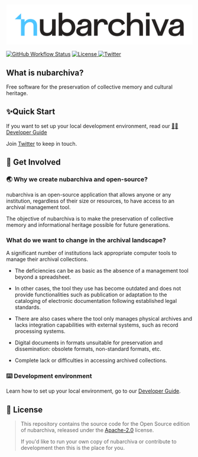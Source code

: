 <p align="center">
  <a href="https://nubarchiva.org" target="_blank">
    <picture>
      <source media="(prefers-color-scheme: dark)" srcset="https://raw.githubusercontent.com/nubarchiva/nuba-oss/HEAD/docs/assets/night-header.svg">
      <source media="(prefers-color-scheme: light)" srcset="https://raw.githubusercontent.com/nubarchiva/nuba-oss/HEAD/docs/assets/day-header.svg">
      <img alt="nubarchiva" src="https://raw.githubusercontent.com/nubarchiva/nuba-oss/HEAD/docs/assets/day-header.svg">
    </picture>
  </a>
</p>

[![GitHub Workflow Status](https://img.shields.io/github/actions/workflow/status/nubarchiva/nuba-oss/maven.yml?logo=github&style=for-the-badge)](https://github.com/nubarchiva/nuba-oss/actions/workflows/maven.yml)
<a href="https://github.com/nubarchiva/nuba-oss/blob/develop/LICENSE">
  <img alt="License" src="https://img.shields.io/badge/license-Apache%202-orange.svg?logo=apache&style=for-the-badge"/>
</a>
<a href="https://twitter.com/nubarchiva">
  <img alt="Twitter" src="https://img.shields.io/badge/twitter-@nubarchiva-00b3f9?logo=twitter&style=for-the-badge">
</a>

## What is nubarchiva?
Free software for the preservation of collective memory and cultural heritage.

## ✨Quick Start

If you want to set up your local development environment, read our [🧑‍💻 Developer Guide](docs/contribute/developer-guide.md)

Join [Twitter](https://twitter.com/nubarchiva) to keep in touch.

## 👫 Get Involved

### 🌏 Why we create nubarchiva and open-source?
nubarchiva is an open-source application that allows anyone or any institution, regardless of their size or resources,
to have access to an archival management tool.

The objective of nubarchiva is to make the preservation of collective memory and informational heritage possible for
future generations.

### What do we want to change in the archival landscape?
A significant number of institutions lack appropriate computer tools to manage their archival collections.

* The deficiencies can be as basic as the absence of a management tool beyond a spreadsheet.

* In other cases, the tool they use has become outdated and does not provide functionalities such as publication or
  adaptation to the cataloging of electronic documentation following established legal standards.

* There are also cases where the tool only manages physical archives and lacks integration capabilities with external
  systems, such as record processing systems.

* Digital documents in formats unsuitable for preservation and dissemination: obsolete formats, non-standard formats, etc.

* Complete lack or difficulties in accessing archived collections.

### ⌨️️ Development environment

Learn how to set up your local environment, go to our [Developer Guide](docs/contribute/developer-guide.md).


## 🥰 License

> This repository contains the source code for the Open Source edition of nubarchiva, released under the [Apache-2.0](LICENSE) license.
>
> If you'd like to run your own copy of nubarchiva or contribute to development then this is the place for you.
